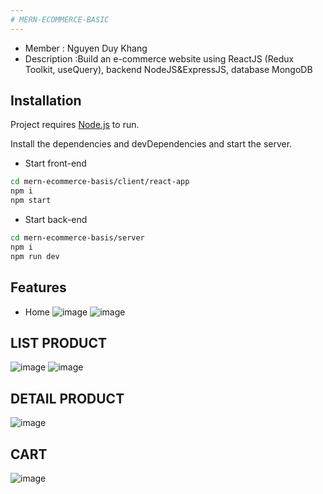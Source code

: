 ```yaml
---
# MERN-ECOMMERCE-BASIC
---
```

* Member : Nguyen Duy Khang 
* Description :Build an e-commerce website using ReactJS (Redux Toolkit, useQuery), backend NodeJS&ExpressJS, database MongoDB
## Installation

Project requires [Node.js](https://nodejs.org/)  to run.

Install the dependencies and devDependencies and start the server.
- Start front-end
```sh
cd mern-ecommerce-basis/client/react-app
npm i
npm start
```
- Start back-end
```sh
cd mern-ecommerce-basis/server
npm i
npm run dev
```


 

## Features
- Home
![image](https://user-images.githubusercontent.com/76279360/188917679-bee79239-97c3-4f22-8aa3-958500280707.png)
![image](https://user-images.githubusercontent.com/76279360/188921604-d15de583-0156-419c-8d0c-a47bec94bc80.png)
## LIST PRODUCT 
![image](https://user-images.githubusercontent.com/76279360/188917800-9ef867db-6cc9-4e40-8e6c-3ae701515aa7.png)
![image](https://user-images.githubusercontent.com/76279360/188921793-76ce9760-4682-495f-a69e-ad38bf6f4157.png)
## DETAIL PRODUCT 
![image](https://user-images.githubusercontent.com/76279360/188917875-5c0ea10e-dbdf-4f66-8d5b-afaa57e4e9af.png)
## CART
![image](https://user-images.githubusercontent.com/76279360/188918390-6a693e83-7d05-43f1-ae7c-79374006c5e9.png)



